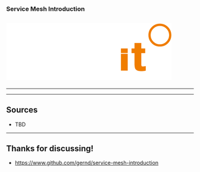 ### Service Mesh Introduction
![Logo](jambit_logo.png)
---
---
---
## Sources 
- TBD
--- 
## Thanks for discussing!
- https://www.github.com/gernd/service-mesh-introduction
